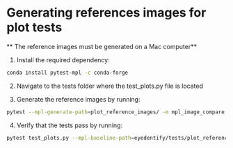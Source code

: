 # Generating references images for plot tests
** The reference images must be generated on a Mac computer**

1) Install the required dependency:
```bash
conda install pytest-mpl -c conda-forge
```

2) Navigate to the tests folder where the test_plots.py file is located


3) Generate the reference images by running:
```bash
pytest --mpl-generate-path=plot_reference_images/ -m mpl_image_compare
```

4) Verify that the tests pass by running:
```bash
pytest test_plots.py --mpl-baseline-path=eyedentify/tests/plot_reference_images
```


